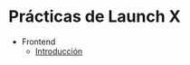 # Prácticas de Launch X

- Frontend
    - [Introducción](Frontend/Introducci%C3%B3n/Introducci%C3%B3n.md)